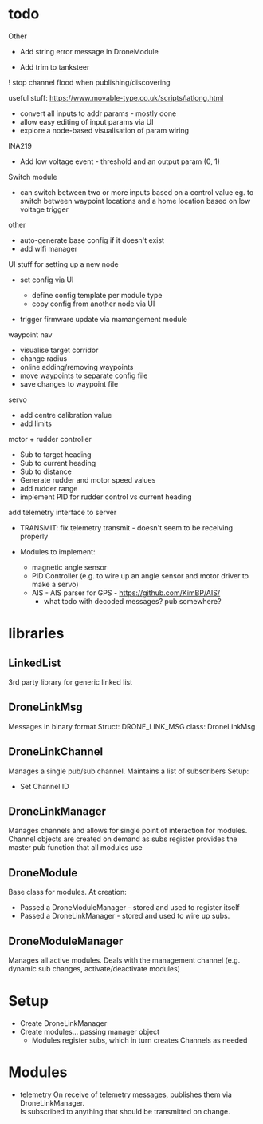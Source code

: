 
# todo

Other
* Add string error message in DroneModule

* Add trim to tanksteer 

! stop channel flood when publishing/discovering


useful stuff: https://www.movable-type.co.uk/scripts/latlong.html


* convert all inputs to addr params - mostly done
* allow easy editing of input params via UI
* explore a node-based visualisation of param wiring


INA219
* Add low voltage event - threshold and an output param (0, 1)

Switch module
* can switch between two or more inputs based on a control value
eg. to switch between waypoint locations and a home location based on low voltage trigger

other
* auto-generate base config if it doesn't exist
* add wifi manager

UI stuff for setting up a new node
* set config via UI
  * define config template per module type
  * copy config from another node via UI


* trigger firmware update via mamangement module



waypoint nav
* visualise target corridor
* change radius
* online adding/removing waypoints
* move waypoints to separate config file
* save changes to waypoint file


servo
* add centre calibration value
* add limits

motor + rudder controller
* Sub to target heading
* Sub to current heading
* Sub to distance
* Generate rudder and motor speed values
* add rudder range
* implement PID for rudder control vs current heading


add telemetry interface to server
* TRANSMIT: fix telemetry transmit - doesn't seem to be receiving properly


* Modules to implement:
  * magnetic angle sensor
  * PID Controller (e.g. to wire up an angle sensor and motor driver to make a servo)
  * AIS - AIS parser for GPS - https://github.com/KimBP/AIS/
    * what todo with decoded messages?  pub somewhere?


# libraries

## LinkedList
3rd party library for generic linked list


## DroneLinkMsg
Messages in binary format
Struct: DRONE_LINK_MSG
class: DroneLinkMsg

## DroneLinkChannel
Manages a single pub/sub channel.  Maintains a list of subscribers
Setup:
 - Set Channel ID

## DroneLinkManager
Manages channels and allows for single point of interaction for modules.
Channel objects are created on demand as subs register
provides the master pub function that all modules use


## DroneModule
Base class for modules.
At creation:
* Passed a DroneModuleManager - stored and used to register itself
* Passed a DroneLinkManager - stored and used to wire up subs.


## DroneModuleManager
Manages all active modules.  Deals with the management channel (e.g. dynamic sub changes, activate/deactivate modules)


# Setup

* Create DroneLinkManager
* Create modules... passing manager object
  * Modules register subs, which in turn creates Channels as needed


# Modules

* telemetry
On receive of telemetry messages, publishes them via DroneLinkManager.  
Is subscribed to anything that should be transmitted on change.  
